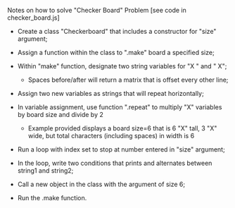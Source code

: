 Notes on how to solve "Checker Board" Problem [see code in checker_board.js]

* Create a class "Checkerboard" that includes a constructor for "size" argument;

* Assign a function within the class to ".make" board a specified size;

* Within "make" function, designate two string variables for "X " and " X";
  * Spaces before/after will return a matrix that is offset every other line;

* Assign two new variables as strings that will repeat horizontally;

* In variable assignment, use function ".repeat" to multiply "X" variables by board size and divide by 2
  * Example provided displays a board size=6 that is 6 "X" tall, 3 "X" wide, but total characters (including spaces) in width is 6

* Run a loop with index set to stop at number entered in "size" argument;

* In the loop, write two conditions that prints and alternates between string1 and string2;

* Call a new object in the class with the argument of size 6;

* Run the .make function.
